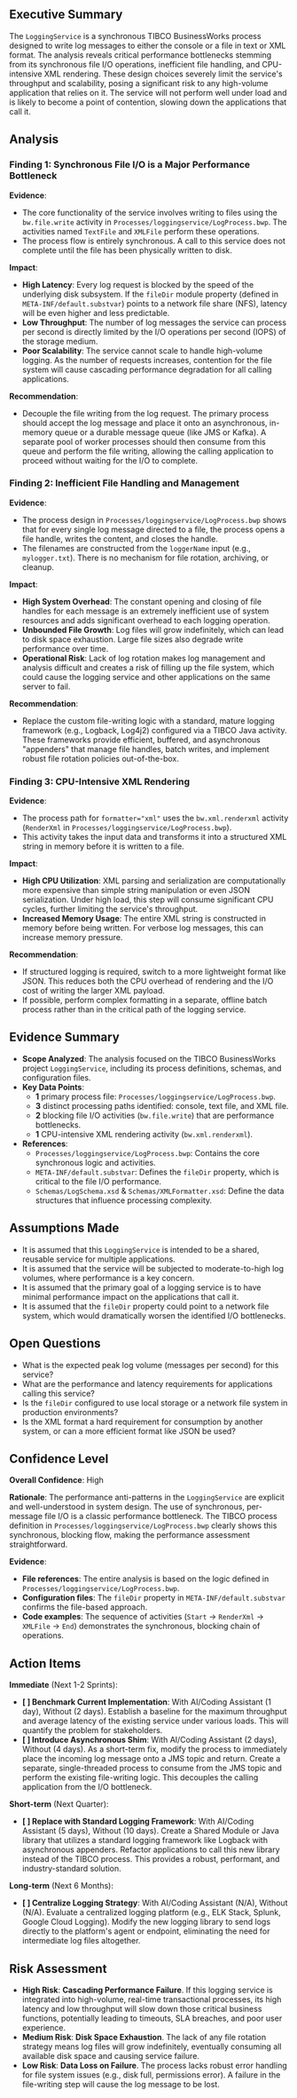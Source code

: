 ## Executive Summary
The `LoggingService` is a synchronous TIBCO BusinessWorks process designed to write log messages to either the console or a file in text or XML format. The analysis reveals critical performance bottlenecks stemming from its synchronous file I/O operations, inefficient file handling, and CPU-intensive XML rendering. These design choices severely limit the service's throughput and scalability, posing a significant risk to any high-volume application that relies on it. The service will not perform well under load and is likely to become a point of contention, slowing down the applications that call it.

## Analysis
### Finding 1: Synchronous File I/O is a Major Performance Bottleneck
**Evidence**:
- The core functionality of the service involves writing to files using the `bw.file.write` activity in `Processes/loggingservice/LogProcess.bwp`. The activities named `TextFile` and `XMLFile` perform these operations.
- The process flow is entirely synchronous. A call to this service does not complete until the file has been physically written to disk.

**Impact**:
- **High Latency**: Every log request is blocked by the speed of the underlying disk subsystem. If the `fileDir` module property (defined in `META-INF/default.substvar`) points to a network file share (NFS), latency will be even higher and less predictable.
- **Low Throughput**: The number of log messages the service can process per second is directly limited by the I/O operations per second (IOPS) of the storage medium.
- **Poor Scalability**: The service cannot scale to handle high-volume logging. As the number of requests increases, contention for the file system will cause cascading performance degradation for all calling applications.

**Recommendation**:
- Decouple the file writing from the log request. The primary process should accept the log message and place it onto an asynchronous, in-memory queue or a durable message queue (like JMS or Kafka). A separate pool of worker processes should then consume from this queue and perform the file writing, allowing the calling application to proceed without waiting for the I/O to complete.

### Finding 2: Inefficient File Handling and Management
**Evidence**:
- The process design in `Processes/loggingservice/LogProcess.bwp` shows that for every single log message directed to a file, the process opens a file handle, writes the content, and closes the handle.
- The filenames are constructed from the `loggerName` input (e.g., `mylogger.txt`). There is no mechanism for file rotation, archiving, or cleanup.

**Impact**:
- **High System Overhead**: The constant opening and closing of file handles for each message is an extremely inefficient use of system resources and adds significant overhead to each logging operation.
- **Unbounded File Growth**: Log files will grow indefinitely, which can lead to disk space exhaustion. Large file sizes also degrade write performance over time.
- **Operational Risk**: Lack of log rotation makes log management and analysis difficult and creates a risk of filling up the file system, which could cause the logging service and other applications on the same server to fail.

**Recommendation**:
- Replace the custom file-writing logic with a standard, mature logging framework (e.g., Logback, Log4j2) configured via a TIBCO Java activity. These frameworks provide efficient, buffered, and asynchronous "appenders" that manage file handles, batch writes, and implement robust file rotation policies out-of-the-box.

### Finding 3: CPU-Intensive XML Rendering
**Evidence**:
- The process path for `formatter="xml"` uses the `bw.xml.renderxml` activity (`RenderXml` in `Processes/loggingservice/LogProcess.bwp`).
- This activity takes the input data and transforms it into a structured XML string in memory before it is written to a file.

**Impact**:
- **High CPU Utilization**: XML parsing and serialization are computationally more expensive than simple string manipulation or even JSON serialization. Under high load, this step will consume significant CPU cycles, further limiting the service's throughput.
- **Increased Memory Usage**: The entire XML string is constructed in memory before being written. For verbose log messages, this can increase memory pressure.

**Recommendation**:
- If structured logging is required, switch to a more lightweight format like JSON. This reduces both the CPU overhead of rendering and the I/O cost of writing the larger XML payload.
- If possible, perform complex formatting in a separate, offline batch process rather than in the critical path of the logging service.

## Evidence Summary
- **Scope Analyzed**: The analysis focused on the TIBCO BusinessWorks project `LoggingService`, including its process definitions, schemas, and configuration files.
- **Key Data Points**:
  - **1** primary process file: `Processes/loggingservice/LogProcess.bwp`.
  - **3** distinct processing paths identified: console, text file, and XML file.
  - **2** blocking file I/O activities (`bw.file.write`) that are performance bottlenecks.
  - **1** CPU-intensive XML rendering activity (`bw.xml.renderxml`).
- **References**:
  - `Processes/loggingservice/LogProcess.bwp`: Contains the core synchronous logic and activities.
  - `META-INF/default.substvar`: Defines the `fileDir` property, which is critical to the file I/O performance.
  - `Schemas/LogSchema.xsd` & `Schemas/XMLFormatter.xsd`: Define the data structures that influence processing complexity.

## Assumptions Made
- It is assumed that this `LoggingService` is intended to be a shared, reusable service for multiple applications.
- It is assumed that the service will be subjected to moderate-to-high log volumes, where performance is a key concern.
- It is assumed that the primary goal of a logging service is to have minimal performance impact on the applications that call it.
- It is assumed that the `fileDir` property could point to a network file system, which would dramatically worsen the identified I/O bottlenecks.

## Open Questions
- What is the expected peak log volume (messages per second) for this service?
- What are the performance and latency requirements for applications calling this service?
- Is the `fileDir` configured to use local storage or a network file system in production environments?
- Is the XML format a hard requirement for consumption by another system, or can a more efficient format like JSON be used?

## Confidence Level
**Overall Confidence**: High

**Rationale**: The performance anti-patterns in the `LoggingService` are explicit and well-understood in system design. The use of synchronous, per-message file I/O is a classic performance bottleneck. The TIBCO process definition in `Processes/loggingservice/LogProcess.bwp` clearly shows this synchronous, blocking flow, making the performance assessment straightforward.

**Evidence**:
- **File references**: The entire analysis is based on the logic defined in `Processes/loggingservice/LogProcess.bwp`.
- **Configuration files**: The `fileDir` property in `META-INF/default.substvar` confirms the file-based approach.
- **Code examples**: The sequence of activities (`Start` -> `RenderXml` -> `XMLFile` -> `End`) demonstrates the synchronous, blocking chain of operations.

## Action Items
**Immediate** (Next 1-2 Sprints):
- **[ ] Benchmark Current Implementation**: With AI/Coding Assistant (1 day), Without (2 days). Establish a baseline for the maximum throughput and average latency of the existing service under various loads. This will quantify the problem for stakeholders.
- **[ ] Introduce Asynchronous Shim**: With AI/Coding Assistant (2 days), Without (4 days). As a short-term fix, modify the process to immediately place the incoming log message onto a JMS topic and return. Create a separate, single-threaded process to consume from the JMS topic and perform the existing file-writing logic. This decouples the calling application from the I/O bottleneck.

**Short-term** (Next Quarter):
- **[ ] Replace with Standard Logging Framework**: With AI/Coding Assistant (5 days), Without (10 days). Create a Shared Module or Java library that utilizes a standard logging framework like Logback with asynchronous appenders. Refactor applications to call this new library instead of the TIBCO process. This provides a robust, performant, and industry-standard solution.

**Long-term** (Next 6 Months):
- **[ ] Centralize Logging Strategy**: With AI/Coding Assistant (N/A), Without (N/A). Evaluate a centralized logging platform (e.g., ELK Stack, Splunk, Google Cloud Logging). Modify the new logging library to send logs directly to the platform's agent or endpoint, eliminating the need for intermediate log files altogether.

## Risk Assessment
- **High Risk**: **Cascading Performance Failure**. If this logging service is integrated into high-volume, real-time transactional processes, its high latency and low throughput will slow down those critical business functions, potentially leading to timeouts, SLA breaches, and poor user experience.
- **Medium Risk**: **Disk Space Exhaustion**. The lack of any file rotation strategy means log files will grow indefinitely, eventually consuming all available disk space and causing service failure.
- **Low Risk**: **Data Loss on Failure**. The process lacks robust error handling for file system issues (e.g., disk full, permissions error). A failure in the file-writing step will cause the log message to be lost.